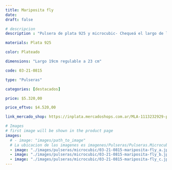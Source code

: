 ```yaml
---
title: Mariposita fly
date: 
draft: false

# descripcion
description : "Pulsera de plata 925 y microcubic- Chequeá el largo de la pulsera."

materials: Plata 925

color: Plateado

dimensions: "Largo 19cm regulable a 23 cm"

code: 03-21-0815

type: "Pulseras"

categories: [destacados]

price: $5.320,00

price_eftvo: $4.520,00

link_mercado_shop: https://inplata.mercadoshops.com.ar/MLA-1113232929-pulsera-de-plata-mariposita-fly-_JM

# Images
# first image will be shown in the product page
images:
  # - image: "images/path_to_image"
  # La ubicacion de las imagenes es imagenes/Pulseras/Pulseras.Microcubic/03-21-0815-mariposita-fly
  - image: "./images/pulseras/microcubic/03-21-0815-mariposita-fly_a.jpg"
  - image: "./images/pulseras/microcubic/03-21-0815-mariposita-fly_b.jpg"
  - image: "./images/pulseras/microcubic/03-21-0815-mariposita-fly_c.jpg"
---
```

